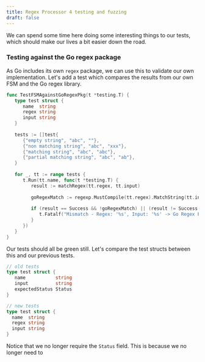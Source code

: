 ```yaml
---
title: Regex Processor 4 testing and fuzzing
draft: false
---
```

We can spend some time here doing some interesting things to our tests, which should make our lives a bit easier down the road.

### Testing against the Go regex package

As Go includes its own `regex` package, we can use this to validate our own implementation. Let's add a test which compares the results from our own FSM and the Go regex library.

```go
func TestFSMAgainstGoRegexPkg(t *testing.T) {  
   type test struct {  
      name  string  
      regex string  
      input string  
   }  
  
   tests := []test{  
      {"empty string", "abc", ""},  
      {"non matching string", "abc", "xxx"},  
      {"matching string", "abc", "abc"},  
      {"partial matching string", "abc", "ab"},  
   }  
  
   for _, tt := range tests {  
      t.Run(tt.name, func(t *testing.T) {  
         result := matchRegex(tt.regex, tt.input)  
  
         goRegexMatch := regexp.MustCompile(tt.regex).MatchString(tt.input)  
  
         if (result == Success && !goRegexMatch) || (result != Success && goRegexMatch) {  
            t.Fatalf("Mismatch - Regex: '%s', Input: '%s' -> Go Regex Pkg: '%t', Our regex result: '%v'", tt.regex, tt.input, goRegexMatch, result)  
         }  
      })  
   }  
}
```

Our tests should all be green still. Let's compare the test structs between this and our previous tests.

```go
// old tests
type test struct {  
   name           string  
   input          string  
   expectedStatus Status  
}

// new tests
type test struct {  
  name  string  
  regex string  
  input string  
}  
```

Notice that we no longer require the `Status` field. This is because we no longer need to 